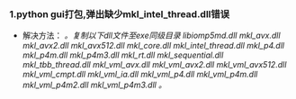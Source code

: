 ### 1.python gui打包,弹出缺少mkl_intel_thread.dll错误
* 解决方法：
*。复制以下dll文件至exe同级目录
libiomp5md.dll
mkl_avx.dll
mkl_avx2.dll
mkl_avx512.dll
mkl_core.dll
mkl_intel_thread.dll
mkl_p4.dll
mkl_p4m.dll
mkl_p4m3.dll
mkl_rt.dll
mkl_sequential.dll
mkl_tbb_thread.dll
mkl_vml_avx.dll
mkl_vml_avx2.dll
mkl_vml_avx512.dll
mkl_vml_cmpt.dll
mkl_vml_ia.dll
mkl_vml_p4.dll
mkl_vml_p4m.dll
mkl_vml_p4m2.dll
mkl_vml_p4m3.dll
。*
